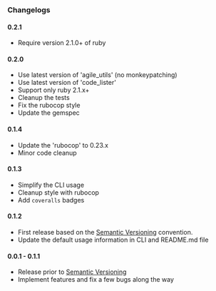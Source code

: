### Changelogs

#### 0.2.1

- Require version 2.1.0+ of ruby

#### 0.2.0

- Use latest version of 'agile_utils' (no monkeypatching)
- Use latest version of 'code_lister'
- Support only ruby 2.1.x+
- Cleanup the tests
- Fix the rubocop style
- Update the gemspec

#### 0.1.4

- Update the 'rubocop' to 0.23.x
- Minor code cleanup

#### 0.1.3

- Simplify the CLI usage
- Cleanup style with rubocop
- Add `coveralls` badges

#### 0.1.2

- First release based on the [Semantic Versioning][] convention.
- Update the default usage information in CLI and README.md file

#### 0.0.1 - 0.1.1

- Release prior to [Semantic Versioning][]
- Implement features and fix a few bugs along the way

[agile_utils]: https://rubygems.org/gems/agile_utils
[code_lister]: https://rubygems.org/gems/code_lister
[ebook_renamer]: https://rubygems.org/gems/ebook_renamer
[rubocop]: https://github.com/bbatsov/rubocop
[gemnasium]: https://gemnasium.com/agilecreativity/index_html
[Semantic Versioning]: http://semver.org

